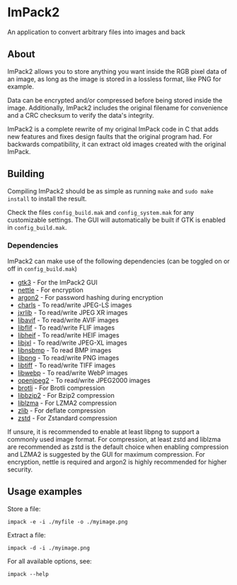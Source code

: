# ImPack2

An application to convert arbitrary files into images and back

## About

ImPack2 allows you to store anything you want inside the RGB pixel data of an image, as long as the image is stored in a lossless format, like PNG for example.

Data can be encrypted and/or compressed before being stored inside the image. Additionally, ImPack2 includes the original filename for convenience and a CRC checksum to verify the data's integrity.

ImPack2 is a complete rewrite of my original ImPack code in C that adds new features and fixes design faults that the original program had. For backwards compatibility, it can extract old images created with the original ImPack.

## Building

Compiling ImPack2 should be as simple as running `make` and `sudo make install` to install the result.

Check the files `config_build.mak` and `config_system.mak` for any customizable settings. The GUI will automatically be built if GTK is enabled in `config_build.mak`.

### Dependencies

ImPack2 can make use of the following dependencies (can be toggled on or off in `config_build.mak`)
* [gtk3](https://www.gtk.org/) - For the ImPack2 GUI
* [nettle](http://www.lysator.liu.se/~nisse/nettle/) - For encryption
* [argon2](https://github.com/P-H-C/phc-winner-argon2) - For password hashing during encryption
* [charls](https://github.com/team-charls/charls) - To read/write JPEG-LS images
* [jxrlib](https://github.com/4creators/jxrlib) - To read/write JPEG XR images
* [libavif](https://github.com/AOMediaCodec/libavif) - To read/write AVIF images
* [libflif](https://flif.info/) - To read/write FLIF images
* [libheif](https://github.com/strukturag/libheif) - To read/write HEIF images
* [libjxl](https://github.com/libjxl/libjxl) - To read/write JPEG-XL images
* [libnsbmp](http://www.netsurf-browser.org/projects/libnsbmp/) - To read BMP images
* [libpng](http://www.libpng.org/) - To read/write PNG images
* [libtiff](http://libtiff.org/) - To read/write TIFF images
* [libwebp](https://chromium.googlesource.com/webm/libwebp/) - To read/write WebP images
* [openjpeg2](http://www.openjpeg.org/) - To read/write JPEG2000 images
* [brotli](https://github.com/google/brotli) - For Brotli compression
* [libbzip2](https://sourceware.org/bzip2/) - For Bzip2 compression
* [liblzma](https://tukaani.org/xz/) - For LZMA2 compression
* [zlib](https://zlib.net/) - For deflate compression
* [zstd](https://facebook.github.io/zstd/) - For Zstandard compression

If unsure, it is recommended to enable at least libpng to support a commonly used image format.
For compression, at least zstd and liblzma are recommended as zstd is the default choice when enabling compression and LZMA2 is suggested by the GUI for maximum compression.
For encryption, nettle is required and argon2 is highly recommended for higher security.

## Usage examples

Store a file:
```
impack -e -i ./myfile -o ./myimage.png
```
Extract a file:
```
impack -d -i ./myimage.png
```
For all available options, see:
```
impack --help
```
